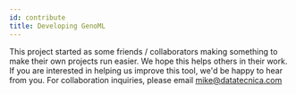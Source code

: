 ```yaml
---
id: contribute
title: Developing GenoML
---
```


This project started as some friends / collaborators making something to make their own projects run easier.
We hope this helps others in their work.
If you are interested in helping us improve this tool, we'd be happy to hear from you.
For collaboration inquiries, please email mike@datatecnica.com
